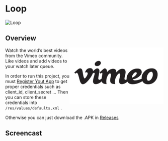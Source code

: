 # Loop

![Loop](https://raw.githubusercontent.com/lawloretienne/Loop/master/images/ic_launcher.png) 

## Overview 

<a href="https://developer.vimeo.com/api"><img src="images/ic_vimeo2.png" align="right"></a>

Watch the world’s best videos from the Vimeo community.  Like videos and add videos to your watch later queue.

In order to run this project, you must <a href="register your app">Register Yout App</a> to get proper credentials such as client_id, client_secret ...  Then you can store these credentials into `/res/values/defaults.xml` . 

Otherwise you can just download the .APK in <a href="https://github.com/lawloretienne/Loop/releases">Releases</a>

## Screencast